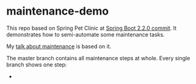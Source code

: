 # maintenance-demo

This repo based on Spring Pet Clinic at [Spring Boot 2.2.0 commit](). It demonstrates how to semi-automate some maintenance tasks. 

My [talk about maintenance]() is based on it.

The master branch contains all maintenance steps at whole. Every single branch shows one step:

- 
